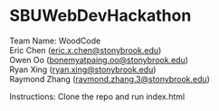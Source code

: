 # SBUWebDevHackathon
Team Name: WoodCode \
Eric Chen (eric.x.chen@stonybrook.edu) \
Owen Oo (bonemyatpaing.oo@stonybrook.edu) \
Ryan Xing (ryan.xing@stonybrook.edu) \
Raymond Zhang (raymond.zhang.3@stonybrook.edu) 

Instructions:
    Clone the repo and run index.html

